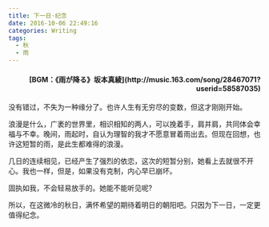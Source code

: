 ```yaml
---
title: 下一日·纪念
date: 2016-10-06 22:49:16
categories: Writing
tags:
  - 秋
  - 雨
---
```

<h4 style="text-align:right">[BGM：《雨が降る》坂本真綾](http://music.163.com/song/28467071?userid=58587035)</h4>

没有错过，不失为一种缘分了。也许人生有无穷尽的变数，但这才刚刚开始。

浪漫是什么，广袤的世界里，相识相知的两人，可以挽着手，肩并肩，共同体会幸福与不幸。晚间，雨起时，自认为理智的我才不愿意冒着雨出去。但现在回想，也许这短暂的雨，是此生都难得的浪漫。

<!--more-->

几日的连续相见，已经产生了强烈的依恋，这次的短暂分别，她看上去就很不开心。我也一样，但是，如果没有克制，内心早已崩坏。

固执如我，不会轻易放手的。她能不能听见呢?

所以，在这微冷的秋日，满怀希望的期待着明日的朝阳吧。只因为下一日，一定更值得纪念。
